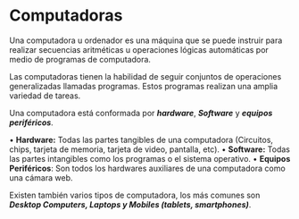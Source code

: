 # Computadoras

Una computadora u ordenador es una máquina que se puede instruir para realizar secuencias aritméticas u operaciones lógicas automáticas por medio de programas de computadora. 

Las computadoras tienen la habilidad de seguir conjuntos de operaciones generalizadas llamadas programas. Estos programas realizan una amplia variedad de tareas.

Una computadora está conformada por ***hardware***, ***Software*** y ***equipos periféricos***. 

• **Hardware:** Todas las partes tangibles de una computadora (Circuitos, chips, tarjeta de memoria, tarjeta de video, pantalla, etc).
• **Software:** Todas las partes intangibles como los programas o el sistema operativo.
• **Equipos Periféricos**: Son todos los hardwares auxiliares de una computadora como una cámara web.

Existen también varios tipos de computadora, los más comunes son ***Desktop Computers, Laptops y Mobiles (tablets, smartphones)***.
